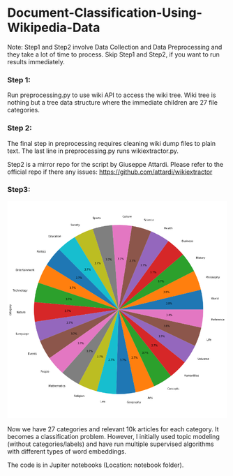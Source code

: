 # Document-Classification-Using-Wikipedia-Data

Note: Step1 and Step2 involve Data Collection and Data Preprocessing and they take a lot of time to process. Skip Step1 and Step2, if you want to run results immediately.

### Step 1:

Run preprocessing.py to use wiki API to access the wiki tree. Wiki tree is nothing but a tree data structure where the immediate children are 27 file categories.

### Step 2:

The final step in preprocessing requires cleaning wiki dump files to plain text. The last line in preprocessing.py runs wikiextractor.py.

Step2 is a mirror repo for the script by Giuseppe Attardi.
Please refer to the official repo if there any issues: https://github.com/attardi/wikiextractor

### Step3:

![categories Logo](/images/Distribution.png)

Now we have 27 categories and relevant 10k articles for each category. It becomes a classification problem. However, I initially used topic modeling (without categories/labels) and have run multiple supervised algorithms with different types of word embeddings.

The code is in Jupiter notebooks (Location: notebook folder).
